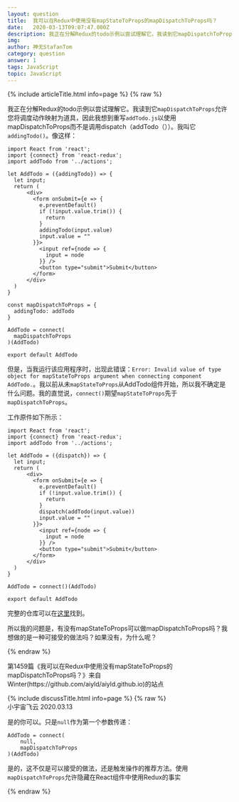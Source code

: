 ```yaml
---
layout: question
title:  我可以在Redux中使用没有mapStateToProps的mapDispatchToProps吗？
date:   2020-03-13T09:07:47.000Z
description: 我正在分解Redux的todo示例以尝试理解它。我读到它mapDispatchToProps允许您将调度动作映射为道具，因此我想到重写addTodo.js...
img: 
author: 神无StafanTom
category: question
answer: 1
tags: JavaScript
topic: JavaScript
---
```

<div class="article-root">
  <div class="article">
    {% include articleTitle.html info=page %}
    {% raw %}
    <div class="article-content"><p><font style="vertical-align: inherit;"><font style="vertical-align: inherit;">我正在分解Redux的todo示例以尝试理解它。</font><font style="vertical-align: inherit;">我读到它</font></font><code>mapDispatchToProps</code><font style="vertical-align: inherit;"><font style="vertical-align: inherit;">允许您将调度动作映射为道具，因此我想到重写</font></font><code>addTodo.js</code><font style="vertical-align: inherit;"><font style="vertical-align: inherit;">以使用mapDispatchToProps而不是调用dispatch（addTodo（））。</font><font style="vertical-align: inherit;">我叫它</font></font><code>addingTodo()</code><font style="vertical-align: inherit;"><font style="vertical-align: inherit;">。</font><font style="vertical-align: inherit;">像这样：</font></font></p>

<pre><code>import React from 'react';<font></font>
import {connect} from 'react-redux';<font></font>
import addTodo from '../actions';<font></font>
<font></font>
let AddTodo = ({addingTodo}) =&gt; {<font></font>
  let input;<font></font>
  return (<font></font>
      &lt;div&gt;<font></font>
        &lt;form onSubmit={e =&gt; {<font></font>
          e.preventDefault()<font></font>
          if (!input.value.trim()) {<font></font>
            return<font></font>
          }<font></font>
          addingTodo(input.value)<font></font>
          input.value = ""<font></font>
        }}&gt;<font></font>
          &lt;input ref={node =&gt; {<font></font>
            input = node<font></font>
          }} /&gt;<font></font>
          &lt;button type="submit"&gt;Submit&lt;/button&gt;<font></font>
        &lt;/form&gt;<font></font>
      &lt;/div&gt;<font></font>
  )<font></font>
}<font></font>
<font></font>
const mapDispatchToProps = {<font></font>
  addingTodo: addTodo<font></font>
}<font></font>
<font></font>
AddTodo = connect(<font></font>
  mapDispatchToProps<font></font>
)(AddTodo)<font></font>
<font></font>
export default AddTodo<font></font>
</code></pre>

<p><font style="vertical-align: inherit;"><font style="vertical-align: inherit;">但是，当我运行该应用程序时，出现此错误：</font></font><code>Error: Invalid value of type object for mapStateToProps argument when connecting component AddTodo.</code><font style="vertical-align: inherit;"><font style="vertical-align: inherit;">。</font><font style="vertical-align: inherit;">我以前从未</font></font><code>mapStateToProps</code><font style="vertical-align: inherit;"><font style="vertical-align: inherit;">从AddTodo组件开始，所以我不确定是什么问题。</font><font style="vertical-align: inherit;">我的直觉说，</font></font><code>connect()</code><font style="vertical-align: inherit;"><font style="vertical-align: inherit;">期望</font></font><code>mapStateToProps</code><font style="vertical-align: inherit;"><font style="vertical-align: inherit;">先于</font></font><code>mapDispatchToProps</code><font style="vertical-align: inherit;"><font style="vertical-align: inherit;">。</font></font></p>

<p><font style="vertical-align: inherit;"><font style="vertical-align: inherit;">工作原件如下所示：</font></font></p>

<pre><code>import React from 'react';<font></font>
import {connect} from 'react-redux';<font></font>
import addTodo from '../actions';<font></font>
<font></font>
let AddTodo = ({dispatch}) =&gt; {<font></font>
  let input;<font></font>
  return (<font></font>
      &lt;div&gt;<font></font>
        &lt;form onSubmit={e =&gt; {<font></font>
          e.preventDefault()<font></font>
          if (!input.value.trim()) {<font></font>
            return<font></font>
          }<font></font>
          dispatch(addTodo(input.value))<font></font>
          input.value = ""<font></font>
        }}&gt;<font></font>
          &lt;input ref={node =&gt; {<font></font>
            input = node<font></font>
          }} /&gt;<font></font>
          &lt;button type="submit"&gt;Submit&lt;/button&gt;<font></font>
        &lt;/form&gt;<font></font>
      &lt;/div&gt;<font></font>
  )<font></font>
}<font></font>
<font></font>
AddTodo = connect()(AddTodo)<font></font>
<font></font>
export default AddTodo<font></font>
</code></pre>

<p><font style="vertical-align: inherit;"><font style="vertical-align: inherit;">完整的仓库可以在</font></font><a href="https://github.com/IggHub/understanding-redux" rel="noreferrer"><font style="vertical-align: inherit;"><font style="vertical-align: inherit;">这里</font></font></a><font style="vertical-align: inherit;"><font style="vertical-align: inherit;">找到</font><font style="vertical-align: inherit;">。</font></font></p>

<p><font style="vertical-align: inherit;"><font style="vertical-align: inherit;">所以我的问题是，有没有mapStateToProps可以做mapDispatchToProps吗？</font><font style="vertical-align: inherit;">我想做的是一种可接受的做法吗？如果没有，为什么呢？</font></font></p></div>
    {% endraw %}
  </div>
  <p class="winter_mark">第1459篇《我可以在Redux中使用没有mapStateToProps的mapDispatchToProps吗？》来自Winter(https://github.com/aiyld/aiyld.github.io)的站点</p>
  <div class="discuss-wrapper">
    {% include discussTitle.html info=page %}
    {% raw %}
    <div class="discuss-item">
        <div class="discuss-parent">
          <div class="discuss-meta">
            <span class="discuss-user">小宇宙飞云</span>
            <span class="discuss-time">2020.03.13</span>
          </div>
          <div class="discuss-comment"><p><font style="vertical-align: inherit;"><font style="vertical-align: inherit;">是的你可以。</font><font style="vertical-align: inherit;">只是</font></font><code>null</code><font style="vertical-align: inherit;"><font style="vertical-align: inherit;">作为第一个参数</font><font style="vertical-align: inherit;">传递</font><font style="vertical-align: inherit;">：</font></font></p>

<pre><code>AddTodo = connect(<font></font>
    null,<font></font>
    mapDispatchToProps<font></font>
)(AddTodo)<font></font>
</code></pre>

<p><font style="vertical-align: inherit;"><font style="vertical-align: inherit;">是的，这不仅是可以接受的做法，还是触发操作的推荐方法。</font><font style="vertical-align: inherit;">使用</font></font><code>mapDispatchToProps</code><font style="vertical-align: inherit;"><font style="vertical-align: inherit;">允许隐藏在React组件中使用Redux的事实</font></font></p></div>
        </div></div>
    {% endraw %}
  </div>
<div>
